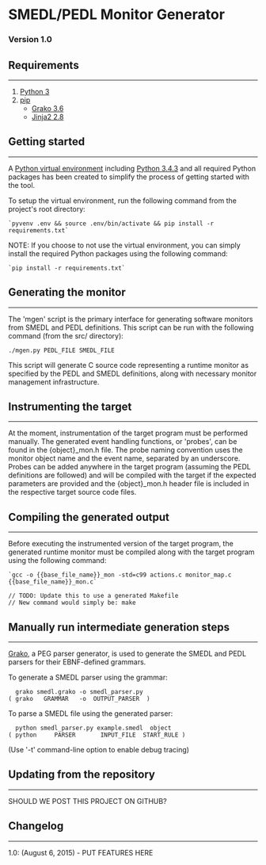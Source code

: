 # SMEDL/PEDL Monitor Generator
### Version 1.0

## Requirements
--------------
1. [Python 3](https://docs.python.org/3/)
2. [pip](https://pip.pypa.io/en/stable/)
    - [Grako 3.6](https://pythonhosted.org/grako/)
    - [Jinja2 2.8](http://jinja.pocoo.org/)

## Getting started
---------------
A [Python virtual environment](https://virtualenv.readthedocs.org/en/latest/) including [Python 3.4.3](https://docs.python.org/3.4/index.html) and all required Python packages has been created to simplify the process of getting started with the tool.

To setup the virtual environment, run the following command from the project's root directory:

    `pyvenv .env && source .env/bin/activate && pip install -r requirements.txt`

NOTE: If you choose to not use the virtual environment, you can simply install the required Python packages using the following command:

    `pip install -r requirements.txt`


## Generating the monitor
----------------------
The 'mgen' script is the primary interface for generating software monitors from SMEDL and PEDL definitions. This script can be run with the following command (from the src/ directory):

    ./mgen.py PEDL_FILE SMEDL_FILE

This script will generate C source code representing a runtime monitor as specified by the PEDL and SMEDL definitions, along with necessary monitor management infrastructure.


## Instrumenting the target
------------------------
At the moment, instrumentation of the target program must be performed manually. The generated event handling functions, or 'probes', can be found in the {object}\_mon.h file. The probe naming convention uses the monitor object name and the event name, separated by an underscore. Probes can be added anywhere in the target program (assuming the PEDL definitions are followed) and will be compiled with the target if the expected parameters are provided and the {object}\_mon.h header file is included in the respective target source code files.


## Compiling the generated output
------------------------------
Before executing the instrumented version of the target program, the generated runtime monitor must be compiled along with the target program using the following command:

	`gcc -o {{base_file_name}}_mon -std=c99 actions.c monitor_map.c {{base_file_name}}_mon.c`

    // TODO: Update this to use a generated Makefile
    // New command would simply be: make


## Manually run intermediate generation steps
------------------------------------------
[Grako](https://pythonhosted.org/grako/), a PEG parser generator, is used to generate the SMEDL and PEDL parsers for their EBNF-defined grammars.

To generate a SMEDL parser using the grammar:

	  grako smedl.grako -o smedl_parser.py
	( grako   GRAMMAR   -o  OUTPUT_PARSER  )

To parse a SMEDL file using the generated parser:

      python smedl_parser.py example.smedl  object
    ( python     PARSER       INPUT_FILE  START_RULE )

(Use '-t' command-line option to enable debug tracing)


## Updating from the repository
----------------------------
SHOULD WE POST THIS PROJECT ON GITHUB?


## Changelog
---------
1.0: (August 6, 2015)
    - PUT FEATURES HERE